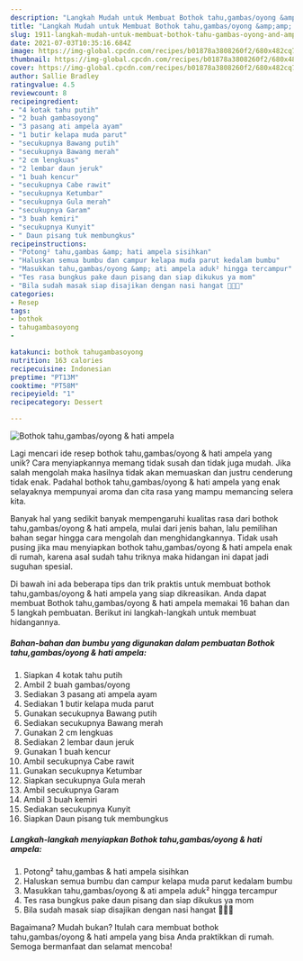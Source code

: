 ```yaml
---
description: "Langkah Mudah untuk Membuat Bothok tahu,gambas/oyong &amp;amp; hati ampela, Lezat Sekali"
title: "Langkah Mudah untuk Membuat Bothok tahu,gambas/oyong &amp;amp; hati ampela, Lezat Sekali"
slug: 1911-langkah-mudah-untuk-membuat-bothok-tahu-gambas-oyong-and-amp-hati-ampela-lezat-sekali
date: 2021-07-03T10:35:16.684Z
image: https://img-global.cpcdn.com/recipes/b01878a3808260f2/680x482cq70/bothok-tahugambasoyong-hati-ampela-foto-resep-utama.jpg
thumbnail: https://img-global.cpcdn.com/recipes/b01878a3808260f2/680x482cq70/bothok-tahugambasoyong-hati-ampela-foto-resep-utama.jpg
cover: https://img-global.cpcdn.com/recipes/b01878a3808260f2/680x482cq70/bothok-tahugambasoyong-hati-ampela-foto-resep-utama.jpg
author: Sallie Bradley
ratingvalue: 4.5
reviewcount: 8
recipeingredient:
- "4 kotak tahu putih"
- "2 buah gambasoyong"
- "3 pasang ati ampela ayam"
- "1 butir kelapa muda parut"
- "secukupnya Bawang putih"
- "secukupnya Bawang merah"
- "2 cm lengkuas"
- "2 lembar daun jeruk"
- "1 buah kencur"
- "secukupnya Cabe rawit"
- "secukupnya Ketumbar"
- "secukupnya Gula merah"
- "secukupnya Garam"
- "3 buah kemiri"
- "secukupnya Kunyit"
- " Daun pisang tuk membungkus"
recipeinstructions:
- "Potong² tahu,gambas &amp; hati ampela sisihkan"
- "Haluskan semua bumbu dan campur kelapa muda parut kedalam bumbu"
- "Masukkan tahu,gambas/oyong &amp; ati ampela aduk² hingga tercampur"
- "Tes rasa bungkus pake daun pisang dan siap dikukus ya mom"
- "Bila sudah masak siap disajikan dengan nasi hangat 🤤🤤🤤"
categories:
- Resep
tags:
- bothok
- tahugambasoyong
- 

katakunci: bothok tahugambasoyong  
nutrition: 163 calories
recipecuisine: Indonesian
preptime: "PT13M"
cooktime: "PT58M"
recipeyield: "1"
recipecategory: Dessert

---
```



![Bothok tahu,gambas/oyong &amp; hati ampela](https://img-global.cpcdn.com/recipes/b01878a3808260f2/680x482cq70/bothok-tahugambasoyong-hati-ampela-foto-resep-utama.jpg)

Lagi mencari ide resep bothok tahu,gambas/oyong &amp; hati ampela yang unik? Cara menyiapkannya memang tidak susah dan tidak juga mudah. Jika salah mengolah maka hasilnya tidak akan memuaskan dan justru cenderung tidak enak. Padahal bothok tahu,gambas/oyong &amp; hati ampela yang enak selayaknya mempunyai aroma dan cita rasa yang mampu memancing selera kita.



Banyak hal yang sedikit banyak mempengaruhi kualitas rasa dari bothok tahu,gambas/oyong &amp; hati ampela, mulai dari jenis bahan, lalu pemilihan bahan segar hingga cara mengolah dan menghidangkannya. Tidak usah pusing jika mau menyiapkan bothok tahu,gambas/oyong &amp; hati ampela enak di rumah, karena asal sudah tahu triknya maka hidangan ini dapat jadi suguhan spesial.


Di bawah ini ada beberapa tips dan trik praktis untuk membuat bothok tahu,gambas/oyong &amp; hati ampela yang siap dikreasikan. Anda dapat membuat Bothok tahu,gambas/oyong &amp; hati ampela memakai 16 bahan dan 5 langkah pembuatan. Berikut ini langkah-langkah untuk membuat hidangannya.

<!--inarticleads1-->

##### Bahan-bahan dan bumbu yang digunakan dalam pembuatan Bothok tahu,gambas/oyong &amp; hati ampela:

1. Siapkan 4 kotak tahu putih
1. Ambil 2 buah gambas/oyong
1. Sediakan 3 pasang ati ampela ayam
1. Sediakan 1 butir kelapa muda parut
1. Gunakan secukupnya Bawang putih
1. Sediakan secukupnya Bawang merah
1. Gunakan 2 cm lengkuas
1. Sediakan 2 lembar daun jeruk
1. Gunakan 1 buah kencur
1. Ambil secukupnya Cabe rawit
1. Gunakan secukupnya Ketumbar
1. Siapkan secukupnya Gula merah
1. Ambil secukupnya Garam
1. Ambil 3 buah kemiri
1. Sediakan secukupnya Kunyit
1. Siapkan  Daun pisang tuk membungkus




<!--inarticleads2-->

##### Langkah-langkah menyiapkan Bothok tahu,gambas/oyong &amp; hati ampela:

1. Potong² tahu,gambas &amp; hati ampela sisihkan
1. Haluskan semua bumbu dan campur kelapa muda parut kedalam bumbu
1. Masukkan tahu,gambas/oyong &amp; ati ampela aduk² hingga tercampur
1. Tes rasa bungkus pake daun pisang dan siap dikukus ya mom
1. Bila sudah masak siap disajikan dengan nasi hangat 🤤🤤🤤




Bagaimana? Mudah bukan? Itulah cara membuat bothok tahu,gambas/oyong &amp; hati ampela yang bisa Anda praktikkan di rumah. Semoga bermanfaat dan selamat mencoba!
